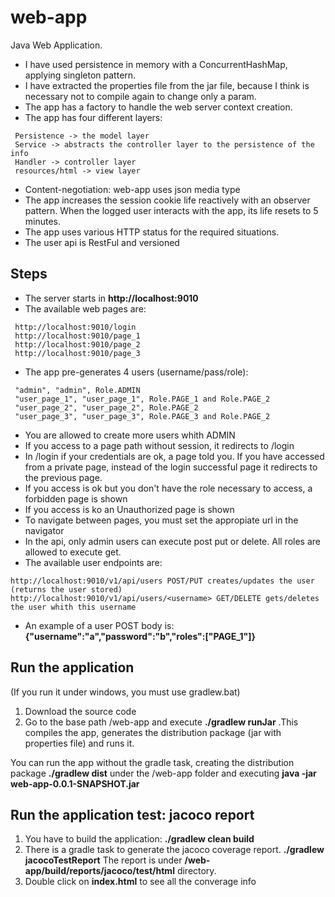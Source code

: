 # web-app

Java Web Application. 

* I have used persistence in memory with a ConcurrentHashMap, applying singleton pattern.
* I have extracted the properties file from the jar file, because I think is necessary not to compile again to change only a param.
* The app has a factory to handle the web server context creation.
* The app has four different layers:

```
 Persistence -> the model layer
 Service -> abstracts the controller layer to the persistence of the info
 Handler -> controller layer
 resources/html -> view layer
```

* Content-negotiation: web-app uses json media type
* The app increases the session cookie life reactively with an observer pattern. When the logged user interacts with the app, its life resets to 5 minutes.
* The app uses various HTTP status for the required situations.
* The user api is RestFul and versioned

## Steps

* The server starts in __http://localhost:9010__
* The available web pages are:
```
 http://localhost:9010/login
 http://localhost:9010/page_1
 http://localhost:9010/page_2
 http://localhost:9010/page_3
```
* The app pre-generates 4 users (username/pass/role):
``` 
 "admin", "admin", Role.ADMIN
 "user_page_1", "user_page_1", Role.PAGE_1 and Role.PAGE_2
 "user_page_2", "user_page_2", Role.PAGE_2
 "user_page_3", "user_page_3", Role.PAGE_3 and Role.PAGE_2
```
* You are allowed to create more users whith ADMIN
* If you access to a page path without session, it redirects to /login
* In /login if your credentials are ok, a page told you. If you have accessed from a private page, instead of the login successful page it redirects to the previous page.
* If you access is ok but you don't have the role necessary to access, a forbidden page is shown
* If you access is ko an Unauthorized page is shown
* To navigate between pages, you must set the appropiate url in the navigator
* In the api, only admin users can execute post put or delete. All roles are allowed to execute get.
* The available user endpoints are:
```
http://localhost:9010/v1/api/users POST/PUT creates/updates the user (returns the user stored)
http://localhost:9010/v1/api/users/<username> GET/DELETE gets/deletes the user whith this username
```
* An example of a user POST body is: __{"username":"a","password":"b","roles":["PAGE_1"]}__
## Run the application

(If you run it under windows, you must use gradlew.bat)

1. Download the source code
2. Go to the base path /web-app and execute __./gradlew runJar__ .This compiles the app, generates the distribution package (jar with properties file) and runs it.

You can run the app without the gradle task, creating the distribution package  __./gradlew dist__ under the /web-app folder and executing __java -jar web-app-0.0.1-SNAPSHOT.jar__

## Run the application test: jacoco report

1. You have to build the application: __./gradlew clean build__ 
2. There is a gradle task to generate the jacoco coverage report. __./gradlew jacocoTestReport__ The report is under __/web-app/build/reports/jacoco/test/html__ directory.
3. Double click on __index.html__ to see all the converage info
